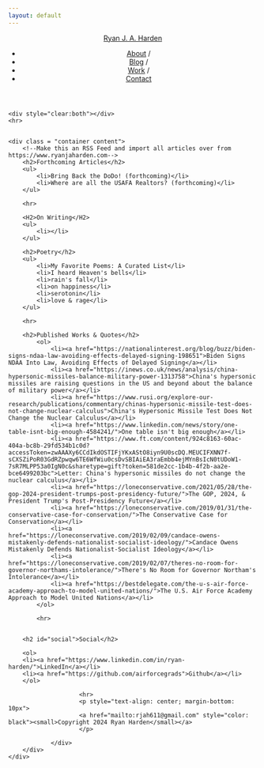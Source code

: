 ```yaml
---
layout: default
---
```


<div class="wrapper">
    <header class="navbar container">
        <a id="author-name" class="alignable pull-left" href="/ryanharden">Ryan J. A. Harden</a>
        <nav class="alignable pull-right navbar-ul">
            <ul>
                <li class="alignable pull-left nav-list"><a href="/ryanharden">About</a> /</li>
                <li class="alignable pull-left nav-list"><a href="/ryanharden/blog">Blog</a> /</li>
                <li class="alignable pull-left nav-list"><a href="/ryanharden/work">Work</a> /</li>
                <li class="alignable pull-left nav-list"><a href="/ryanharden/contact">Contact</a></li>
            </ul>
        </nav>
    </header>

    <div style="clear:both"></div>
    <hr>


    <div class = "container content">
        <!--Make this an RSS Feed and import all articles over from https://www.ryanjaharden.com-->
        <h2>Forthcoming Articles</h2>
        <ul>
            <li>Bring Back the DoDo! (forthcoming)</li>
            <li>Where are all the USAFA Realtors? (forthcoming)</li>
        </ul>

        <hr>

        <H2>On Writing</H2>
        <ul> 
            <li></li>
        </ul>

        <h2>Poetry</h2>
        <ul>
            <li>My Favorite Poems: A Curated List</li>
            <li>I heard Heaven's bells</li>
            <li>rain's fall</li>
            <li>on happiness</li>
            <li>serotonin</li>
            <li>love & rage</li>
        </ul>

        <hr>

        <h2>Published Works & Quotes</h2>
            <ol>
                <li><a href="https://nationalinterest.org/blog/buzz/biden-signs-ndaa-law-avoiding-effects-delayed-signing-198651">Biden Signs NDAA Into Law, Avoiding Effects of Delayed Signing</a></li>
                <li><a href="https://inews.co.uk/news/analysis/china-hypersonic-missiles-balance-military-power-1313758">China's hypersonic missiles are raising questions in the US and beyond about the balance of military power</a></li>
                <li><a href="https://www.rusi.org/explore-our-research/publications/commentary/chinas-hypersonic-missile-test-does-not-change-nuclear-calculus">China's Hypersonic Missile Test Does Not Change the Nuclear Calculus</a></li>
                <li><a href="https://www.linkedin.com/news/story/one-table-isnt-big-enough-4584241/">One table isn't big enough</a></li>
                <li><a href="https://www.ft.com/content/924c8163-60ac-404a-bc8b-29fd534b1c0d?accessToken=zwAAAXy6CCdIkdOSTIFjYKxAStO8iyn9U0scDQ.MEUCIFXNN7f-sCXSZiPoR03GdRZpwqw6TE6WfWiu0csDvSBIAiEA3raEmbb4ejMYnBsIcN0tUDoW1-7sR7MLPP53a0IgN0c&sharetype=gift?token=581de2cc-1b4b-4f2b-aa2e-bce6499203bc">Letter: China's hypersonic missiles do not change the nuclear calculus</a></li>
                <li><a href="https://loneconservative.com/2021/05/28/the-gop-2024-president-trumps-post-presidency-future/">The GOP, 2024, & President Trump's Post-Presidency Future</a></li>
                <li><a href="https://loneconservative.com/2019/01/31/the-conservative-case-for-conservation/">The Conservative Case for Conservation</a></li>
                <li><a href="https://loneconservative.com/2019/02/09/candace-owens-mistakenly-defends-nationalist-socialist-ideology/">Candace Owens Mistakenly Defends Nationalist-Socialist Ideology</a></li>
                <li><a href="https://loneconservative.com/2019/02/07/theres-no-room-for-governor-northams-intolerance/">There's No Room for Governor Northam's Intolerance</a></li>
                <li><a href="https://bestdelegate.com/the-u-s-air-force-academy-approach-to-model-united-nations/">The U.S. Air Force Academy Approach to Model United Nations</a></li>
            </ol>

            <hr>


        <h2 id="social">Social</h2>
    
        <ol>
        <li><a href="https://www.linkedin.com/in/ryan-harden/">LinkedIn</a></li>
        <li><a href="https://github.com/airforcegrads">Github</a></li>
        </ol>
            
                        <hr>
                        <p style="text-align: center; margin-bottom: 10px">
                        <a href="mailto:rjah611@gmail.com" style="color: black"><small>Copyright 2024 Ryan Harden</small></a>
                        </p>
                    
                </div>
        </div>
    </div>